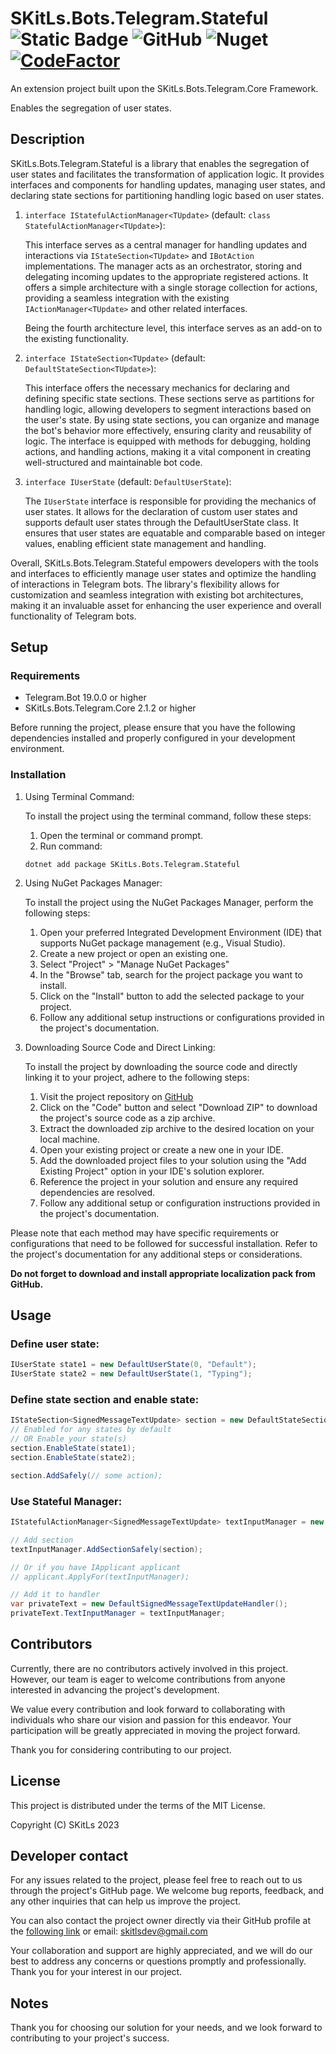 # SKitLs.Bots.Telegram.Stateful ![Static Badge](https://img.shields.io/badge/Follow%20GitHub%20-%20black?logo=github&link=https%3A%2F%2Fgithub.com%2FSargeras02%2FSKitLs.Bots.Telegram.git) ![GitHub](https://img.shields.io/github/license/Sargeras02/SKitLs.Bots.Telegram) ![Nuget](https://img.shields.io/nuget/v/SKitLs.Bots.Telegram.Stateful) [![CodeFactor](https://www.codefactor.io/repository/github/sargeras02/skitls.bots.telegram/badge)](https://www.codefactor.io/repository/github/sargeras02/skitls.bots.telegram)

An extension project built upon the SKitLs.Bots.Telegram.Core Framework.

Enables the segregation of user states.

## Description

SKitLs.Bots.Telegram.Stateful is a library that enables the segregation of user states and
facilitates the transformation of application logic.
It provides interfaces and components for handling updates, managing user states, and declaring state sections
for partitioning handling logic based on user states.

1. `interface IStatefulActionManager<TUpdate>` (default: `class StatefulActionManager<TUpdate>`):

    This interface serves as a central manager for handling updates and interactions via `IStateSection<TUpdate>` and `IBotAction` implementations.
    The manager acts as an orchestrator, storing and delegating incoming updates to the appropriate registered actions.
    It offers a simple architecture with a single storage collection for actions, providing a seamless integration with the
    existing `IActionManager<TUpdate>` and other related interfaces.

    Being the fourth architecture level, this interface serves as an add-on to the existing functionality.

2. `interface IStateSection<TUpdate>` (default: `DefaultStateSection<TUpdate>`):

    This interface offers the necessary mechanics for declaring and defining specific state sections.
    These sections serve as partitions for handling logic, allowing developers to segment interactions based on the user's state.
    By using state sections, you can organize and manage the bot's behavior more effectively, ensuring clarity and reusability of logic.
    The interface is equipped with methods for debugging, holding actions, and handling actions,
    making it a vital component in creating well-structured and maintainable bot code.

3. `interface IUserState` (default: `DefaultUserState`):

    The `IUserState` interface is responsible for providing the mechanics of user states.
    It allows for the declaration of custom user states and supports default user states through the DefaultUserState class.
    It ensures that user states are equatable and comparable based on integer values, enabling efficient state management and handling.

Overall, SKitLs.Bots.Telegram.Stateful empowers developers with the tools and interfaces to efficiently manage user states and
optimize the handling of interactions in Telegram bots.
The library's flexibility allows for customization and seamless integration with existing bot architectures,
making it an invaluable asset for enhancing the user experience and overall functionality of Telegram bots.

## Setup

### Requirements

- Telegram.Bot 19.0.0 or higher
- SKitLs.Bots.Telegram.Core 2.1.2 or higher

Before running the project, please ensure that you have the following dependencies installed and properly configured in your development environment.

### Installation

1. Using Terminal Command:
    
    To install the project using the terminal command, follow these steps:

    1. Open the terminal or command prompt.
    2. Run command:
    
    ```
    dotnet add package SKitLs.Bots.Telegram.Stateful
    ```

2. Using NuGet Packages Manager:

    To install the project using the NuGet Packages Manager, perform the following steps:

    1. Open your preferred Integrated Development Environment (IDE) that supports NuGet package management (e.g., Visual Studio).
    2. Create a new project or open an existing one.
    3. Select "Project" > "Manage NuGet Packages"
    4. In the "Browse" tab, search for the project package you want to install.
    5. Click on the "Install" button to add the selected package to your project.
    5. Follow any additional setup instructions or configurations provided in the project's documentation.

3. Downloading Source Code and Direct Linking:

    To install the project by downloading the source code and directly linking it to your project, adhere to the following steps:

    1. Visit the project repository on [GitHub](https://github.com/SKitLs-dev/SKitLs.Bots.Telegram.git)
    2. Click on the "Code" button and select "Download ZIP" to download the project's source code as a zip archive.
    3. Extract the downloaded zip archive to the desired location on your local machine.
    4. Open your existing project or create a new one in your IDE.
    5. Add the downloaded project files to your solution using the "Add Existing Project" option in your IDE's solution explorer.
    6. Reference the project in your solution and ensure any required dependencies are resolved.
    7. Follow any additional setup or configuration instructions provided in the project's documentation.

Please note that each method may have specific requirements or configurations that need to be followed for successful installation.
Refer to the project's documentation for any additional steps or considerations.

**Do not forget to download and install appropriate localization pack from GitHub.**

## Usage

### Define user state:

```C#
IUserState state1 = new DefaultUserState(0, "Default");
IUserState state2 = new DefaultUserState(1, "Typing");
```

### Define state section and enable state:

```C#
IStateSection<SignedMessageTextUpdate> section = new DefaultStateSection<SignedMessageTextUpdate>();
// Enabled for any states by default
// OR Enable your state(s)
section.EnableState(state1);
section.EnableState(state2);

section.AddSafely(// some action);
```

### Use Stateful Manager:

```C#
IStatefulActionManager<SignedMessageTextUpdate> textInputManager = new StatefulActionManager<SignedMessageTextUpdate>();

// Add section
textInputManager.AddSectionSafely(section);

// Or if you have IApplicant applicant
// applicant.ApplyFor(textInputManager);

// Add it to handler
var privateText = new DefaultSignedMessageTextUpdateHandler();
privateText.TextInputManager = textInputManager;
```

## Contributors

Currently, there are no contributors actively involved in this project.
However, our team is eager to welcome contributions from anyone interested in advancing the project's development.

We value every contribution and look forward to collaborating with individuals who share our vision and passion for this endeavor.
Your participation will be greatly appreciated in moving the project forward.

Thank you for considering contributing to our project.

## License

This project is distributed under the terms of the MIT License.

Copyright (C) SKitLs 2023

## Developer contact

For any issues related to the project, please feel free to reach out to us through the project's GitHub page.
We welcome bug reports, feedback, and any other inquiries that can help us improve the project.

You can also contact the project owner directly via their GitHub profile at the [following link](https://github.com/SKitLs-dev) or email: skitlsdev@gmail.com

Your collaboration and support are highly appreciated, and we will do our best to address any concerns or questions promptly and professionally.
Thank you for your interest in our project.

## Notes

Thank you for choosing our solution for your needs, and we look forward to contributing to your project's success.
